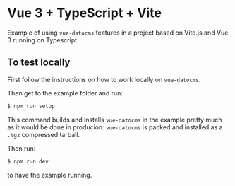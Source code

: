 # Vue 3 + TypeScript + Vite

Example of using `vue-datocms` features in a project based on Vite.js and Vue 3 running on Typescript.

## To test locally

First follow the instructions on how to work locally on `vue-datocms`.

Then get to the example folder and run:

``` bash
$ npm run setup
```

This command builds and installs `vue-datocms` in the example pretty much as it would be done in producion: `vue-datocms` is packed and installed as a `.tgz` compressed tarball.

Then run:

``` bash
$ npm run dev
```

to have the example running.
